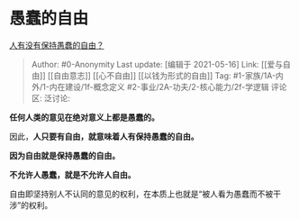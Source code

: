 # 愚蠢的自由
[人有没有保持愚蠢的自由？](https://www.zhihu.com/question/271907668/answer/1609668502)

> Author: #0-Anonymity
> Last update: [编辑于 2021-05-16]
> Link: [[爱与自由]] [[自由意志]] [[心不自由]] [[以钱为形式的自由]]
> Tag: #1-家族/1A-内外/1-内在建设/1f-概念定义 #2-事业/2A-功夫/2-核心能力/2f-学逻辑 
> 评论区:
> 泛讨论:

**任何人类的意见在绝对意义上都是愚蠢的。**

因此，**人只要有自由，就意味着人有保持愚蠢的自由。**

**因为自由就是保持愚蠢的自由。**

**不允许人愚蠢，就是不允许人自由。**

自由即坚持别人不认同的意见的权利，在本质上也就是“被人看为愚蠢而不被干涉”的权利。
